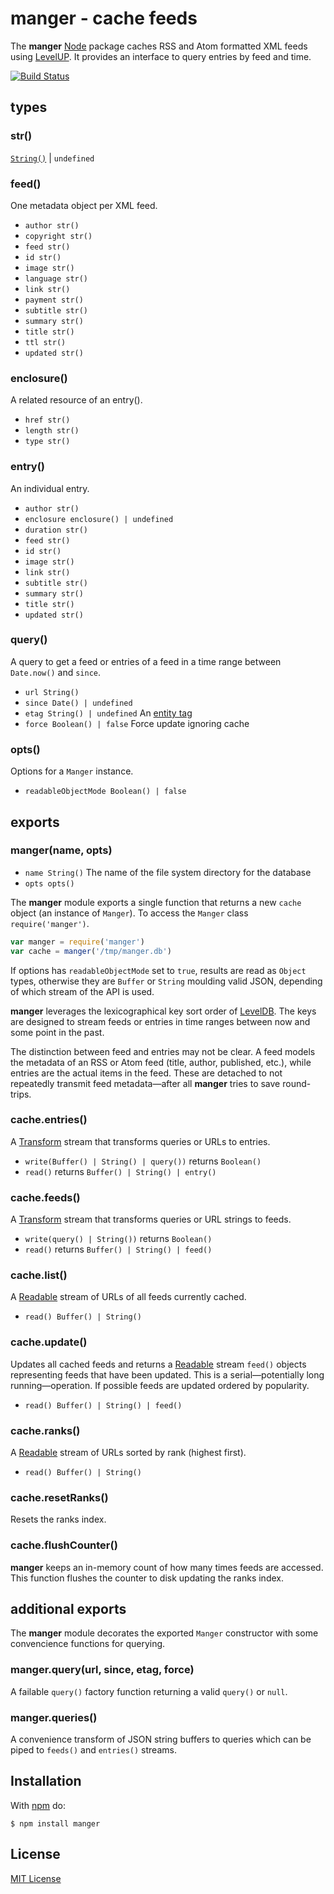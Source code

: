 # manger - cache feeds

The **manger** [Node](http://nodejs.org/) package caches RSS and Atom formatted XML feeds using [LevelUP](https://github.com/rvagg/node-levelup). It provides an interface to query entries by feed and time.

[![Build Status](https://secure.travis-ci.org/michaelnisi/manger.svg)](http://travis-ci.org/michaelnisi/manger)

## types

### str()

[`String()`](https://developer.mozilla.org/en-US/docs/Web/JavaScript/Reference/Global_Objects/String) | `undefined`

### feed()

One metadata object per XML feed.

- `author str()`
- `copyright str()`
- `feed str()`
- `id str()`
- `image str()`
- `language str()`
- `link str()`
- `payment str()`
- `subtitle str()`
- `summary str()`
- `title str()`
- `ttl str()`
- `updated str()`

### enclosure()

A related resource of an entry().

- `href str()`
- `length str()`
- `type str()`

### entry()

An individual entry.

- `author str()`
- `enclosure enclosure() | undefined`
- `duration str()`
- `feed str()`
- `id str()`
- `image str()`
- `link str()`
- `subtitle str()`
- `summary str()`
- `title str()`
- `updated str()`

### query()

A query to get a feed or entries of a feed in a time range between `Date.now()` and `since`.

- `url String()`
- `since Date() | undefined`
- `etag String() | undefined` An [entity tag](http://en.wikipedia.org/wiki/HTTP_ETag)
- `force Boolean() | false` Force update ignoring cache

### opts()

Options for a `Manger` instance.

- `readableObjectMode Boolean() | false`

## exports

### manger(name, opts)

- `name String()` The name of the file system directory for the database
- `opts opts()`

The **manger** module exports a single function that returns a new `cache` object (an instance of `Manger`). To access the `Manger` class `require('manger')`.

```js
var manger = require('manger')
var cache = manger('/tmp/manger.db')
```

If options has `readableObjectMode` set to `true`, results are read as `Object` types, otherwise they are `Buffer` or `String` moulding valid JSON, depending of which stream of the API is used.

**manger** leverages the lexicographical key sort order of [LevelDB](http://leveldb.org/). The keys are designed to stream feeds or entries in time ranges between now and some point in the past.

The distinction between feed and entries may not be clear. A feed models the metadata of an RSS or Atom feed (title, author, published, etc.), while entries are the actual items in the feed. These are detached to not repeatedly transmit feed metadata—after all **manger** tries to save round-trips.

### cache.entries()

A [Transform](http://nodejs.org/api/stream.html#stream_class_stream_transform) stream that transforms queries or URLs to entries.

- `write(Buffer() | String() | query())` returns `Boolean()`
- `read()` returns `Buffer() | String() | entry()`

### cache.feeds()

A [Transform](http://nodejs.org/api/stream.html#stream_class_stream_transform) stream that transforms queries or URL strings to feeds.

- `write(query() | String())` returns `Boolean()`
- `read()` returns `Buffer() | String() | feed()`

### cache.list()

A [Readable](http://nodejs.org/api/stream.html#stream_class_stream_readable_1) stream of URLs of all feeds currently cached.

- `read() Buffer() | String()`

### cache.update()

Updates all cached feeds and returns a [Readable](http://nodejs.org/api/stream.html#stream_class_stream_readable_1) stream `feed()` objects representing feeds that have been updated. This is a serial—potentially long running—operation. If possible feeds are updated ordered by popularity.

- `read() Buffer() | String() | feed()`

### cache.ranks()

A [Readable](http://nodejs.org/api/stream.html#stream_class_stream_readable_1) stream of URLs sorted by rank (highest first).

- `read() Buffer() | String()`

### cache.resetRanks()

Resets the ranks index.

### cache.flushCounter()

**manger** keeps an in-memory count of how many times feeds are accessed. This function flushes the counter to disk updating the ranks index.

## additional exports

The **manger** module decorates the exported `Manger` constructor with some convencience functions for querying.

### manger.query(url, since, etag, force)

A failable `query()` factory function returning a valid `query()` or `null`.

### manger.queries()

A convenience transform of JSON string buffers to queries which can be piped to `feeds()` and `entries()` streams.

## Installation

With [npm](https://npmjs.org/package/manger) do:

```
$ npm install manger
```

## License

[MIT License](https://raw.github.com/michaelnisi/manger/master/LICENSE)
